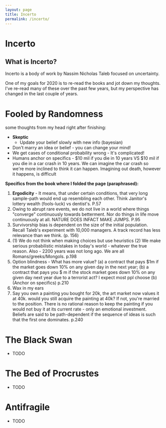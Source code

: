 ```yaml
---
layout: page
title: Incerto
permalink: /incerto/
---
```


# Incerto

## What is Incerto?
Incerto is a body of work by Nassim Nicholas Taleb focused on uncertainty.

One of my goals for 2020 is to re-read the books and jot down my thoughts.
I've re-read many of these over the past few years, but my perspective has changed in the last couple of years.

# Fooled by Randomness

some thoughts from my head right after finishing: 

- **Skeptic**
    - Update your belief slowly with new info (bayesian)
- Don't marry an idea or belief - you can change your mind!
- We get cases of conditional probability wrong - It's complicated!
- Humans anchor on specifics - $10 mil if you die in 10 years VS $10 mil if you die in a car crash in 10 years. We can imagine the car crash so we're more inclined to think it can happen. Imagining out death, however it happens, is difficult

**Specifics from the book where I folded the page (paraphrased):** 

1. **Ergodicity** - It means, that under certain conditions, that very long sample-path would end up resembling each other. Think Janitor's lottery wealth (fools-luck) vs dentist's. P.57
2. Owing to abrupt rare events, we do not live in a world where things "converge" continuously towards betterment. Nor do things in life move continuously at all. NATURE DOES INFACT MAKE JUMPS. P.95
3. Survivorship bias is dependent on the size of the initial population. Recall Taleb's experiment with 10,000 managers. A track record has less relevance than we think. (p. 156)
4. (1) We do not think when making choices but use heuristics (2) We make serious probabilistic mistakes in today's world - whatever the true reason.  Also - 2200 years was not long ago. We are all Romans/greeks/Mongols. p.198
5. Option blindness - What has more value? (a) a contract that pays $1m if the market goes down 10% on any given day in the next year; (b) a contract that pays you $  m if the stock market goes down 10% on any given day next year due to a terrorist act? I expect most ppl choose (b) (Anchor on specifics) p.210
6. Wax in my ears  
7. Say you own a painting you bought for 20k, the art market now values it at 40k. would you still acquire the painting at 40k? If not, you're married to the position. There is no rational reason to keep the painting if you would not buy it at its current rate - only an emotional investment. Beliefs are said to be path-dependent if the sequence of ideas is such that the first one dominates. p.240

# The Black Swan
- TODO
# The Bed of Procrustes
 - TODO
# Antifragile
- TODO
